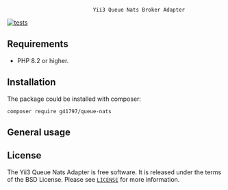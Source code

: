                                 Yii3 Queue Nats Broker Adapter


[![tests](https://github.com/g41797/queue-nats/actions/workflows/tests.yml/badge.svg)](https://github.com/g41797/queue-nats/actions/workflows/tests.yml)

## Requirements

- PHP 8.2 or higher.

## Installation

The package could be installed with composer:

```shell
composer require g41797/queue-nats
```

## General usage


## License

The Yii3 Queue Nats Adapter is free software. It is released under the terms of the BSD License.
Please see [`LICENSE`](./LICENSE.md) for more information.
